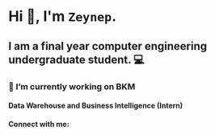 # **Hi 👋, I'm `Zeynep`.** 

## I am a final year computer engineering undergraduate student. :computer:

### 🔭 I’m currently working on BKM
#### Data Warehouse and Business Intelligence (Intern)


#### Connect with me:
<!--
**zeynepozisil/zeynepozisil** is a ✨ _special_ ✨ repository because its `README.md` (this file) appears on your GitHub profile.

Here are some ideas to get you started:

- 🔭 I’m currently working on ...
- 🌱 I’m currently learning ...
- 👯 I’m looking to collaborate on ...
- 🤔 I’m looking for help with ...
- 💬 Ask me about ...
- 📫 How to reach me: ...
- 😄 Pronouns: ...
- ⚡ Fun fact: ...
